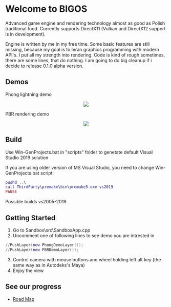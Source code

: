 # Welcome to BIGOS
Advanced game engine and rendering technology almost as good as Polish traditional food. Currently supports DirectX11 (Vulkan and DirectX12 support is in development).

Engine is written by me in my free time. Some basic features are still missing, because my goal is to leran graphics programming with modern API's. I put all my strength into rendering. Code is kind of rough sometimes, there are some lines, that do nothing. I am going to do big cleanup if i decide to release 0.1.0 alpha version.

## Demos
<p>Phong lightning demo</p>
<p align="center">
  <img src="https://github.com/MBahyrycz/BIGOS/blob/main/Resources/Demos/phongDemo.png?raw=true" />
</p>

<p>PBR rendering demo</p>
<p align="center">
  <img src="https://github.com/MBahyrycz/BIGOS/blob/main/Resources/Demos/pbrDemo.png?raw=true" />
</p>

## Build
Use Win-GenProjects.bat in "scripts" folder to genetate default Visual Studio 2019 solution

If you are using older version of MS Visual Studio, you need to change Win-GenProjects.bat script:

```lua  
pushd ..\
call ThirdParty\premake\bin\premake5.exe vs2019
PAUSE
```
Possible builds vs2005-2019

## Getting Started
1. Go to Sandbox\src\SandboxApp.cpp
2. Uncomment one of following lines to see demo you are intrested in
```lua  
//PushLayer(new PhongDemoLayer());
//PushLayer(new PBRDemoLayer());
```
3. Control camera with mouse buttons and wheel holding left alt key (the same way as in Autodeks's Maya)
4. Enjoy the view

## See our progress
* [Road Map](https://trello.com/b/gB7Valt5/bigos-goals)
